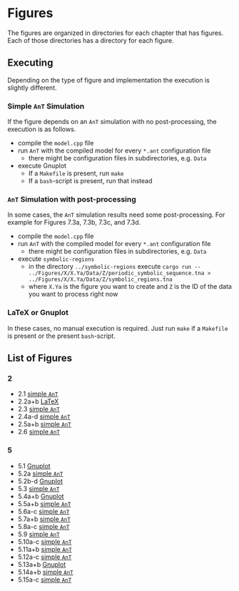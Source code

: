 # Figures

The figures are organized in directories for each chapter that has figures.
Each of those directories has a directory for each figure.

## Executing

Depending on the type of figure and implementation the execution is slightly different.

### Simple `AnT` Simulation

If the figure depends on an `AnT` simulation with no post-processing, the execution is as follows.

- compile the `model.cpp` file
- run `AnT` with the compiled model for every `*.ant` configuration file
    - there might be configuration files in subdirectories, e.g. `Data`
- execute Gnuplot
    - If a `Makefile` is present, run `make`
    - If a `bash`-script is present, run that instead

### `AnT` Simulation with post-processing

In some cases, the `AnT` simulation results need some post-processing.
For example for Figures 7.3a, 7.3b, 7.3c, and 7.3d.

- compile the `model.cpp` file
- run `AnT` with the compiled model for every `*.ant` configuration file
    - there might be configuration files in subdirectories, e.g. `Data`
- execute `symbolic-regions`
    - in the directory `../symbolic-regions` execute `cargo run -- ../Figures/X/X.Ya/Data/Z/periodic_symbolic_sequence.tna > ../Figures/X/X.Ya/Data/Z/symbolic_regions.tna`
    - where `X.Ya` is the figure you want to create and `Z` is the ID of the data you want to process right now

### LaTeX or Gnuplot

In these cases, no manual execution is required.
Just run `make` if a `Makefile` is present or the present `bash`-script.

## List of Figures

### 2

- 2.1 [simple `AnT`](###simple-ant-simulation)
- 2.2a+b [LaTeX](###latex-or-gnuplot)
- 2.3 [simple `AnT`](###simple-ant-simulation)
- 2.4a-d [simple `AnT`](###simple-ant-simulation)
- 2.5a+b [simple `AnT`](###simple-ant-simulation)
- 2.6 [simple `AnT`](###simple-ant-simulation)

### 5

- 5.1 [Gnuplot](###latex-or-gnuplot)
- 5.2a [simple `AnT`](###simple-ant-simulation)
- 5.2b-d [Gnuplot](###latex-or-gnuplot)
- 5.3 [simple `AnT`](###simple-ant-simulation)
- 5.4a+b [Gnuplot](###latex-or-gnuplot)
- 5.5a+b [simple `AnT`](###simple-ant-simulation)
- 5.6a-c [simple `AnT`](###simple-ant-simulation)
- 5.7a+b [simple `AnT`](###simple-ant-simulation)
- 5.8a-c [simple `AnT`](###simple-ant-simulation)
- 5.9 [simple `AnT`](###simple-ant-simulation)
- 5.10a-c [simple `AnT`](###simple-ant-simulation)
- 5.11a+b [simple `AnT`](###simple-ant-simulation)
- 5.12a-c [simple `AnT`](###simple-ant-simulation)
- 5.13a+b [Gnuplot](###latex-or-gnuplot)
- 5.14a+b [simple `AnT`](###simple-ant-simulation)
- 5.15a-c [simple `AnT`](###simple-ant-simulation)
